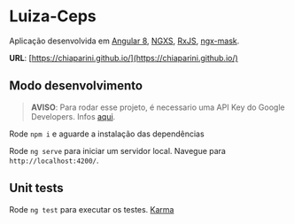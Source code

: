 
# Luiza-Ceps

  Aplicação  desenvolvida em [Angular 8](https://angular.io/), [NGXS](https://www.ngxs.io/), [RxJS](https://rxjs-dev.firebaseapp.com/), [ngx-mask](https://github.com/JsDaddy/ngx-mask#readme).

 **URL**:  [https://chiaparini.github.io/](https://chiaparini.github.io/)

## Modo desenvolvimento

> **AVISO**: Para rodar esse projeto, é necessario uma API Key do Google Developers. Infos [aqui](https://developers.google.com/maps/documentation/javascript/get-api-key).

Rode `npm i` e aguarde a instalação das dependências

Rode `ng serve` para iniciar um servidor local. Navegue para `http://localhost:4200/`.

## Unit tests

Rode `ng test` para executar os testes.
[Karma](https://karma-runner.github.io)